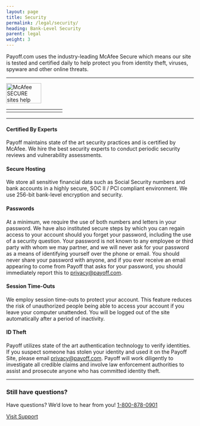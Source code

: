 ```yaml
---
layout: page
title: Security
permalink: /legal/security/
heading: Bank-Level Security
parent: legal
weight: 3
---
```



<section class="p-b-md">
    <p class="lead">
      Payoff.com uses the industry-leading McAfee Secure which means our site is tested and certified daily to help protect you from identity theft, viruses, spyware and other online threats.
    </p>  
  <hr>
  <div class="text-center">
    <!-- START MCAFEESECURE CODE -->
    <a target="_blank" href="https://www.mcafeesecure.com/RatingVerify?ref=www.payoff.com" class="mcafee-secure"><img width="94" height="54" border="0" src="//images.mcafeesecure.com/meter/www.payoff.com/23.gif" alt="McAfee SECURE sites help keep you safe from identity theft, credit card fraud, spyware, spam, viruses and online scams" oncontextmenu="alert('Copying Prohibited by Law - McAfee SECURE is a Trademark of McAfee, Inc.'); return false;"></a>
    <!-- END MCAFEESECURE CODE -->
    <table class="norton-secure" width="135" border="0" cellpadding="2" cellspacing="0" title="Click to Verify - This site chose Symantec SSL for secure e-commerce and confidential communications.">
      <tbody><tr>
        <td width="135" align="center" valign="top"><script type="text/javascript" src="https://seal.websecurity.norton.com/getseal?host_name=www.payoff.com&amp;size=S&amp;use_flash=NO&amp;use_transparent=NO&amp;lang=en"></script><img name="seal" src="https://seal.websecurity.norton.com/getseal?at=0&amp;sealid=2&amp;dn=www.payoff.com&amp;lang=en&amp;tpt=opaque" oncontextmenu="return false;" border="0" usemap="#sealmap_small" alt=""> <map name="sealmap_small" id="sealmap_small"><area alt="Click to Verify - This site has chosen an SSL Certificate to improve Web site security" title="" href="javascript:vrsn_splash()" shape="rect" coords="0,0,100,50" tabindex="-1" style="outline:none;"><area alt="Click to Verify - This site has chosen an SSL Certificate to improve Web site security" title="" href="javascript:vrsn_splash()" shape="rect" coords="0,50,53,72" tabindex="-1" style="outline:none;"><area alt="" title="" href="javascript:symcBuySSL()" shape="rect" coords="53,50,100,72" style="outline:none;"></map></td>
      </tr>
    </tbody></table>
  </div>
  <hr>
      <h4>Certified By Experts</h4>
      <p>
          Payoff maintains state of the art security practices and is certified by McAfee. We hire the best security experts to conduct periodic security reviews and vulnerability assessments.
      </p>
      <h4>Secure Hosting</h4>
      <p>
          We store all sensitive financial data such as Social Security numbers and bank accounts in a highly secure, SOC II / PCI compliant environment. We use 256-bit bank-level encryption and security.
      </p>
      <h4>Passwords</h4>
      <p>At a minimum, we require the use of both numbers and letters in your password. We have also instituted secure steps by which you can regain
      access to your account should you forget your password, including the use of a security question. Your password is not known to any employee or
      third party with whom we may partner, and we will never ask for your password as a means of identifying yourself over the phone or email.
      You should never share your password with anyone, and if you ever receive an email appearing to come from Payoff that asks for your password,
      you should immediately report this to <a href="mailto:%70%72%69%76%61%63%79@%70%61%79%6f%66%66.%63%6f%6d">privacy@payoff.com</a>.</p>
      <h4>Session Time-Outs</h4>
      <p>
          We employ session time-outs to protect your account. This feature reduces the risk of unauthorized people being able to access your account if you
          leave your computer unattended. You will be logged out of the site automatically after a period of inactivity.
      </p>
      <h4>ID Theft</h4>
      <p>
      Payoff utilizes state of the art authentication technology to verify identities. If you suspect someone has stolen your identity and used it on the
      Payoff Site, please email
      <a href="mailto:%70%72%69%76%61%63%79@%70%61%79%6f%66%66.%63%6f%6d">privacy@payoff.com</a>.
       Payoff will work diligently to investigate all credible claims and involve law enforcement authorities
      to assist and prosecute anyone who has committed identity theft.
      </p>
  <hr>
    <h3>Still have questions?</h3>
    <p>Have questions? We‘d love to hear from you! <a href="tel:1-800-878-0901">1-800-878-0901</a></p>
    <p><a class="btn btn-secondary" href="#" role="button">Visit Support</a></p>

</section>
